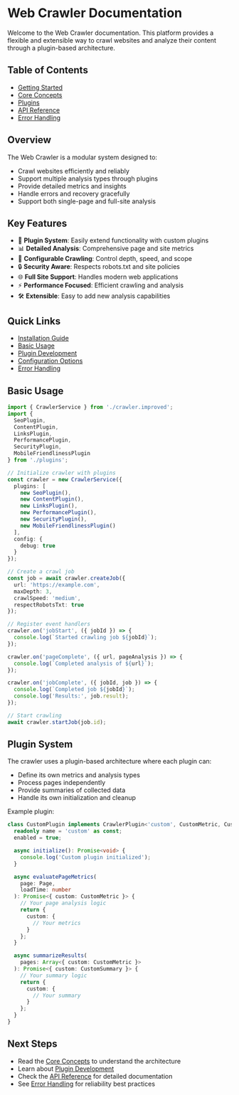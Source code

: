# Web Crawler Documentation

Welcome to the Web Crawler documentation. This platform provides a flexible and extensible way to crawl websites and analyze their content through a plugin-based architecture.

## Table of Contents

- [Getting Started](./getting-started.md)
- [Core Concepts](./core-concepts.md)
- [Plugins](./plugins.md)
- [API Reference](./api-reference.md)
- [Error Handling](./error-handling.md)

## Overview

The Web Crawler is a modular system designed to:

- Crawl websites efficiently and reliably
- Support multiple analysis types through plugins
- Provide detailed metrics and insights
- Handle errors and recovery gracefully
- Support both single-page and full-site analysis

## Key Features

- 🔌 **Plugin System**: Easily extend functionality with custom plugins
- 📊 **Detailed Analysis**: Comprehensive page and site metrics
- 🎯 **Configurable Crawling**: Control depth, speed, and scope
- 🔒 **Security Aware**: Respects robots.txt and site policies
- 🌐 **Full Site Support**: Handles modern web applications
- ⚡ **Performance Focused**: Efficient crawling and analysis
- 🛠️ **Extensible**: Easy to add new analysis capabilities

## Quick Links

- [Installation Guide](./getting-started.md#installation)
- [Basic Usage](./getting-started.md#basic-usage)
- [Plugin Development](./plugins.md#creating-plugins)
- [Configuration Options](./api-reference.md#configuration)
- [Error Handling](./error-handling.md)

## Basic Usage

```typescript
import { CrawlerService } from './crawler.improved';
import {
  SeoPlugin,
  ContentPlugin,
  LinksPlugin,
  PerformancePlugin,
  SecurityPlugin,
  MobileFriendlinessPlugin
} from './plugins';

// Initialize crawler with plugins
const crawler = new CrawlerService({
  plugins: [
    new SeoPlugin(),
    new ContentPlugin(),
    new LinksPlugin(),
    new PerformancePlugin(),
    new SecurityPlugin(),
    new MobileFriendlinessPlugin()
  ],
  config: {
    debug: true
  }
});

// Create a crawl job
const job = await crawler.createJob({
  url: 'https://example.com',
  maxDepth: 3,
  crawlSpeed: 'medium',
  respectRobotsTxt: true
});

// Register event handlers
crawler.on('jobStart', ({ jobId }) => {
  console.log(`Started crawling job ${jobId}`);
});

crawler.on('pageComplete', ({ url, pageAnalysis }) => {
  console.log(`Completed analysis of ${url}`);
});

crawler.on('jobComplete', ({ jobId, job }) => {
  console.log(`Completed job ${jobId}`);
  console.log('Results:', job.result);
});

// Start crawling
await crawler.startJob(job.id);
```

## Plugin System

The crawler uses a plugin-based architecture where each plugin can:

- Define its own metrics and analysis types
- Process pages independently
- Provide summaries of collected data
- Handle its own initialization and cleanup

Example plugin:

```typescript
class CustomPlugin implements CrawlerPlugin<'custom', CustomMetric, CustomSummary> {
  readonly name = 'custom' as const;
  enabled = true;

  async initialize(): Promise<void> {
    console.log('Custom plugin initialized');
  }

  async evaluatePageMetrics(
    page: Page,
    loadTime: number
  ): Promise<{ custom: CustomMetric }> {
    // Your page analysis logic
    return {
      custom: {
        // Your metrics
      }
    };
  }

  async summarizeResults(
    pages: Array<{ custom: CustomMetric }>
  ): Promise<{ custom: CustomSummary }> {
    // Your summary logic
    return {
      custom: {
        // Your summary
      }
    };
  }
}
```

## Next Steps

- Read the [Core Concepts](./core-concepts.md) to understand the architecture
- Learn about [Plugin Development](./plugins.md)
- Check the [API Reference](./api-reference.md) for detailed documentation
- See [Error Handling](./error-handling.md) for reliability best practices
